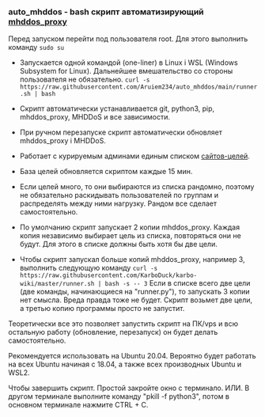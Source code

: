 ### auto_mhddos - bash скрипт автоматизирующий [mhddos_proxy](https://github.com/porthole-ascend-cinnamon/mhddos_proxy)

Перед запуском перейти под пользователя root. Для этого выполнить команду `sudo su`

* Запускается одной командой (one-liner) в Linux і WSL (Windows Subsystem for Linux). Дальнейшее вмешательство со стороны пользователя не обязательно. `curl -s https://raw.githubusercontent.com/Aruiem234/auto_mhddos/main/runner.sh | bash`

* Скрипт автоматически устанавливается git, python3, pip, mhddos_proxy, MHDDoS и все зависимости.

* При ручном перезапуске скрипт автоматически обновляет mhddos_proxy і MHDDoS.

* Работает с курируемым админами единым списком [сайтов-целей](https://github.com/Aruiem234/auto_mhddos/blob/main/runner_targets).

* База целей обновляется скриптом каждые 15 мин.

* Если целей много, то они выбираются из списка рандомно, поэтому не обязательно раскидывать пользователей по группам и распределять между ними нагрузку. Рандом все сделает самостоятельно.

* По умолчанию скрипт запускает 2 копии mhddos_proxy. Каждая копия независимо выбирает цель из списка, повторяться они не будут. Для этого в списке должны быть хотя бы две цели.

* Чтобы скрипт запускал больше копий mhddos_proxy, например 3, выполнить следующую команду `curl -s https://raw.githubusercontent.com/KarboDuck/karbo-wiki/master/runner.sh | bash -s -- 3` Если в списке всего две цели (две команды, начинающиеся на "runner.py"), то запускать 3 копии нет смысла. Вреда правда тоже не будет. Скрипт возьмет две цели, а третью копию программы просто не запустит.

Теоретически все это позволяет запустить скрипт на ПК/vps и всю остальную работу (обновление, перезапуск) он будет делать самостоятельно.

Рекомендуется использовать на Ubuntu 20.04. Вероятно будет работать на всех Ubuntu начиная с 18.04, а также всех производных Ubuntu и WSL2.

Чтобы завершить скрипт. Простой закройте окно с терминало. ИЛИ. В другом терминале выполните команду "pkill -f python3", потом в основном терминале нажмите CTRL + C.
